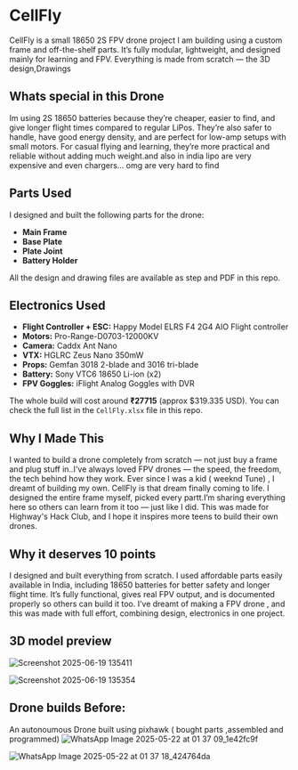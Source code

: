 # CellFly

CellFly is a small 18650 2S FPV drone project I am building using a custom frame and off-the-shelf parts. It’s fully modular, lightweight, and designed mainly for learning and FPV. Everything is made from scratch — the 3D design,Drawings

## Whats special in this Drone
Im using 2S 18650 batteries because they’re cheaper, easier to find, and give longer flight times compared to regular LiPos. They’re also safer to handle, have good energy density, and are perfect for low-amp setups with small motors. For casual flying and learning, they’re more practical and reliable without adding much weight.and also in india lipo are very expensive and even chargers... omg are very hard to find


## Parts Used

I designed and built the following parts for the drone:

- **Main Frame**
- **Base Plate**
- **Plate Joint**
- **Battery Holder**

All the design and drawing files are available as step and PDF in this repo.

## Electronics Used

- **Flight Controller + ESC:** Happy Model ELRS F4 2G4 AIO Flight controller
- **Motors:** Pro-Range-D0703-12000KV 
- **Camera:** Caddx Ant Nano
- **VTX:** HGLRC Zeus Nano 350mW
- **Props:** Gemfan 3018 2-blade and 3016 tri-blade
- **Battery:** Sony VTC6 18650 Li-ion (x2)
- **FPV Goggles:** iFlight Analog Goggles with DVR





The whole build will cost  around **₹27715** (approx $319.335 USD). You can check the full list in the `CellFly.xlsx` file in this repo.

## Why I Made This

I wanted to build a drone completely from scratch — not just buy a frame and plug stuff in..I've always loved FPV drones — the speed, the freedom, the tech behind how they work. Ever since I was a kid  ( weeknd Tune) , I dreamt of building my own. CellFly is that dream finally coming to life. I designed the entire frame myself, picked every partt.I’m sharing everything here so others can learn from it too — just like I did. This was made for Highway's Hack Club, and I hope it inspires more teens to build their own drones.


## Why it deserves 10 points
 I designed and built everything from scratch. I used affordable parts easily available in India, including 18650 batteries for better safety and longer flight time. It’s fully functional, gives real FPV output, and is documented properly so others can build it too. I’ve dreamt of making a FPV drone , and this was made with full effort, combining design, electronics in one project.

## 3D model preview

![Screenshot 2025-06-19 135411](https://github.com/user-attachments/assets/93d1399f-8a4a-4fb6-b37e-0c6120c552d3)

![Screenshot 2025-06-19 135354](https://github.com/user-attachments/assets/5e86da2c-fcb5-4810-bcd3-3feb1138f243)




 ## Drone builds Before:
 An autonoumous Drone built using pixhawk  ( bought parts ,assembled and programmed)
![WhatsApp Image 2025-05-22 at 01 37 09_1e42fc9f](https://github.com/user-attachments/assets/7f9a6522-9043-4c93-856d-ad6397117804)

![WhatsApp Image 2025-05-22 at 01 37 18_424764da](https://github.com/user-attachments/assets/203937e6-2aaf-470c-8f97-b660618e6f2c)


